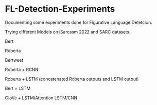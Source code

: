 # FL-Detection-Experiments

Documenting some experiments done for Figurative Language Detetcion.

Trying different Models on iSarcasm 2022 and SARC datasets.

Bert

Roberta

Bertweet

Roberta + RCNN

Roberta + LSTM (concatenated Roberta outputs and LSTM output)

Bert + LSTM

GloVe + LSTM/Attention LSTM/CNN
